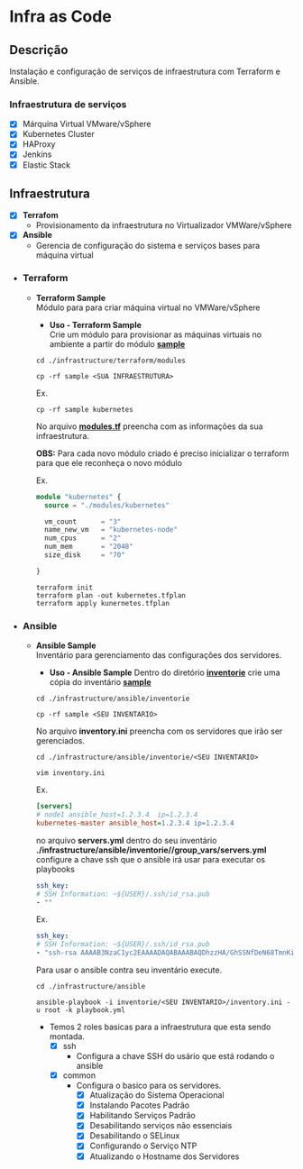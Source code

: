 # Infra as Code

## **Descrição**

Instalação e configuração de serviços de infraestrutura com Terraform e Ansible.

### **Infraestrutura de serviços**

- [x] Márquina Virtual VMware/vSphere
- [x] Kubernetes Cluster
- [x] HAProxy
- [x] Jenkins
- [x] Elastic Stack

## **Infraestrutura**

- [x] **Terrafom**
  - Provisionamento da infraestrutura no Virtualizador VMWare/vSphere
- [x] **Ansible**
  - Gerencia de configuração do sistema e serviços bases para máquina virtual

- ### **Terraform**

  - **Terraform Sample**  
    Módulo para para criar máquina virtual no VMWare/vSphere
    - **Uso - Terraform Sample**  
    Crie um módulo para provisionar as máquinas virtuais no ambiente a partir do módulo [**sample**](./infrastructure/terraform/modules)

    ```shell
    cd ./infrastructure/terraform/modules

    cp -rf sample <SUA INFRAESTRUTURA>
    ```

    Ex.

    ```shell
    cp -rf sample kubernetes
    ```

    No arquivo [**modules.tf**](./infrastructure/terraform/modules.tf) preencha com as informações da sua infraestrutura.

    **OBS:** Para cada novo módulo criado é preciso inicializar o terraform para que ele reconheça o novo módulo

    Ex.

    ```terraform
    module "kubernetes" {
      source = "./modules/kubernetes"

      vm_count      = "3"
      name_new_vm   = "kubernetes-node"
      num_cpus      = "2"
      num_mem       = "2048"
      size_disk     = "70"

    }
    ```

    ```shell
    terraform init
    terraform plan -out kubernetes.tfplan
    terraform apply kunernetes.tfplan
    ```

- ### **Ansible**

  - **Ansible Sample**  
    Inventário para gerenciamento das configurações dos servidores.
    - **Uso - Ansible Sample**
    Dentro do diretório [**inventorie**](./infrastructure/ansible/inventorie) crie uma cópia do inventário [**sample**](./infrastructure/ansible/inventorie/sample)

    ```shell
    cd ./infrastructure/ansible/inventorie

    cp -rf sample <SEU INVENTARIO>
    ```

    No arquivo **inventory.ini** preencha com os servidores que irão ser gerenciados.

    ```shell
    cd ./infrastructure/ansible/inventorie/<SEU INVENTARIO>

    vim inventory.ini
    ```

    Ex.

    ```ini
    [servers]
    # node1 ansible_host=1.2.3.4  ip=1.2.3.4
    kubernetes-master ansible_host=1.2.3.4 ip=1.2.3.4
    ```

    no arquivo **servers.yml** dentro do seu inventário **./infrastructure/ansible/inventorie/<SEU INVENTARIO>/group_vars/servers.yml** configure a chave ssh que o ansible irá usar para executar os playbooks

    ```yaml
    ssh_key:
    # SSH Information: ~${USER}/.ssh/id_rsa.pub
    - ""
    ```

    Ex.

    ```yaml
    ssh_key:
    # SSH Information: ~${USER}/.ssh/id_rsa.pub
    - "ssh-rsa AAAAB3NzaC1yc2EAAAADAQABAAABAQDhzzHA/GhSSNfDeN68TmnKi7BpbbVQVpFzUvVpx7bANff612htvM1jJCbwud1TKUO+iH34fJGg1LRJEQlpopjvoW21T2qPSwZoocoqupcCzwPm5/J0BqPRZJdYewQUTDtmz77bRD6sKCGgT7z+31NvnzZZjQOTJvfUMQnMDd78rtcp8ktTVf+3F9f3mBVHNcu8Qn6a1RuT+Wnl7WWYTX7q3Irk0p/ZRWkYX6t+jrrSf+4nKocCeLC6tEKssJCV6VaL8YAkzLalOKWJj7dfXIxWhc9An16cVHANFl/xUlQYH3nNyg7MIFcKPFAUrJ+6mU4KiqS9yVDJdZF2ngdOeyob fabianoflorentino"
    ```

    Para usar o ansible contra seu inventário execute.

    ```shell
    cd ./infrastructure/ansible

    ansible-playbook -i inventorie/<SEU INVENTARIO>/inventory.ini -u root -k playbook.yml
    ```

    - Temos 2 roles basicas para a infraestrutura que esta sendo montada.
      - [x] ssh
        - Configura a chave SSH do usário que está rodando o ansible
      - [x] common
        - Configura o basico para os servidores.
          - [x] Atualização do Sistema Operacional
          - [x] Instalando Pacotes Padrão
          - [x] Habilitando Serviços Padrão
          - [x] Desabilitando serviços não essenciais
          - [x] Desabilitando o SELinux
          - [x] Configurando o Serviço NTP
          - [x] Atualizando o Hostname dos Servidores
